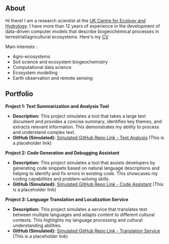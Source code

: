 <!--
**vmyrgiotis/vmyrgiotis** is a ✨ _special_ ✨ repository because its `README.md` (this file) appears on your GitHub profile.

Here are some ideas to get you started:

- 🔭 I’m currently working on ...
- 🌱 I’m currently learning ...
- 👯 I’m looking to collaborate on ...
- 🤔 I’m looking for help with ...
- 💬 Ask me about ...
- 📫 How to reach me: ...
- 😄 Pronouns: ...
- ⚡ Fun fact: ...
-->

## About

Hi there! I am a research scientist at the [UK Centre for Ecology and Hydrology](https://www.ceh.ac.uk). I have more than 12 years of experience in the development of data-driven computer models that describe biogeochemical processes in terrestrial/agricultural ecosystems. Here's my [CV](https://github.com/vmyrgiotis/vmyrgiotis/cv.md)

Main interests : 
* Agro-ecosystems
* Soil science and ecosystem biogeochemistry
* Computational data science
* Ecosystem modelling
* Earth observation and remote sensing 


## Portfolio

**Project 1: Text Summarization and Analysis Tool**

* **Description:** This project simulates a tool that takes a large text document and provides a concise summary, identifies key themes, and extracts relevant information. This demonstrates my ability to process and understand complex text.
* **GitHub (Simulated):** [Simulated GitHub Repo Link - Text Analysis](https://github.com/simulated-user/text-analysis-tool) (This is a placeholder link)

**Project 2: Code Generation and Debugging Assistant**

* **Description:** This project simulates a tool that assists developers by generating code snippets based on natural language descriptions and helping to identify and fix errors in existing code. This showcases my coding capabilities and problem-solving skills.
* **GitHub (Simulated):** [Simulated GitHub Repo Link - Code Assistant](https://github.com/simulated-user/code-assistant) (This is a placeholder link)

**Project 3: Language Translation and Localization Service**

* **Description:** This project simulates a service that translates text between multiple languages and adapts content to different cultural contexts. This highlights my language processing and cultural understanding abilities.
* **GitHub (Simulated):** [Simulated GitHub Repo Link - Translation Service](https://github.com/simulated-user/translation-service) (This is a placeholder link)
